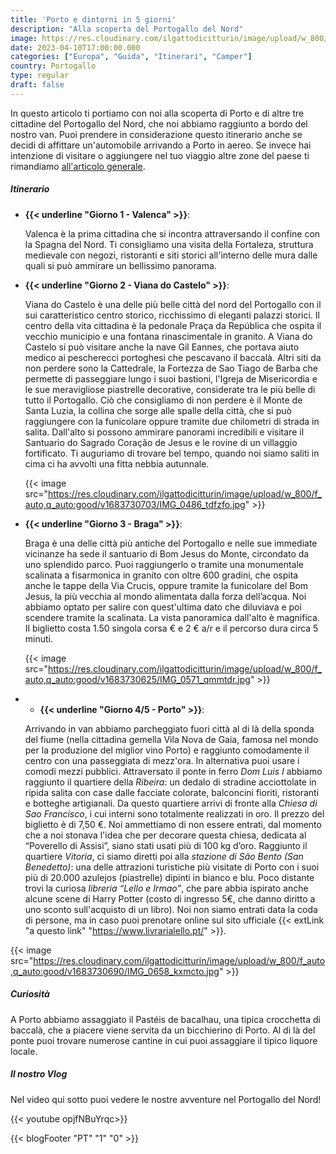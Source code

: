 ```yaml
---
title: 'Porto e dintorni in 5 giorni'
description: "Alla scoperta del Portogallo del Nord"
image: https://res.cloudinary.com/ilgattodicitturin/image/upload/w_800/f_auto,q_auto:good/v1683730729/IMG_0723_n3ptpi.jpg
date: 2023-04-10T17:00:00.000
categories: ["Europa", "Guida", "Itinerari", "Camper"]
country: Portogallo 
type: regular
draft: false
---
```


In questo articolo ti portiamo con noi alla scoperta di Porto e di altre tre cittadine del Portogallo del Nord, che noi abbiamo raggiunto a bordo del nostro van. Puoi prendere in considerazione questo itinerario anche se decidi di affittare un'automobile arrivando a Porto in aereo. 
Se invece hai intenzione di visitare o aggiungere nel tuo viaggio altre zone del paese ti rimandiamo [all'articolo generale](/blog/viaggio-portogallo-in-camper-itinerari/).

##### Itinerario

- **{{< underline "Giorno 1 - Valenca" >}}**:
  
  Valenca è la prima cittadina che si incontra attraversando il confine con la Spagna del Nord. Ti consigliamo una visita della Fortaleza, struttura medievale con negozi, ristoranti e siti storici all'interno delle mura dalle quali si può ammirare un bellissimo panorama. 

- **{{< underline "Giorno 2 - Viana do Castelo" >}}**: 
  
  Viana do Castelo è una delle più belle città del nord del Portogallo con il sui caratteristico centro storico, ricchissimo di eleganti palazzi storici. Il centro della vita cittadina è la pedonale Praça da República che ospita il vecchio municipio e una fontana rinascimentale in granito. A Viana do Castelo si può visitare anche la nave Gil Eannes, che portava aiuto medico ai pescherecci portoghesi che pescavano il baccalà. Altri siti da non perdere sono la Cattedrale, la Fortezza de Sao Tiago de Barba che permette di passeggiare lungo i suoi bastioni, l'Igreja de Misericordia e le sue meravigliose piastrelle decorative, considerate tra le più belle di tutto il Portogallo. 
  Ciò che consigliamo di non perdere è il Monte de Santa Luzia, la collina che sorge alle spalle della città, che si può raggiungere con la funicolare oppure tramite due chilometri di strada in salita. Dall'alto si possono ammirare panorami incredibili e visitare il Santuario do Sagrado Coração de Jesus e le rovine di un villaggio fortificato. Ti auguriamo di trovare bel tempo, quando noi siamo saliti in cima ci ha avvolti una fitta nebbia autunnale. 

  {{< image src="https://res.cloudinary.com/ilgattodicitturin/image/upload/w_800/f_auto,q_auto:good/v1683730703/IMG_0486_tdfzfo.jpg" >}}

- **{{< underline "Giorno 3 - Braga" >}}**:
  
  Braga è una delle città più antiche del Portogallo e nelle sue immediate vicinanze ha sede il santuario di Bom Jesus do Monte, circondato da uno splendido parco. Puoi raggiungerlo o tramite una monumentale scalinata a fisarmonica in granito con oltre 600 gradini, che ospita anche le tappe della Via Crucis, oppure tramite la funicolare del Bom Jesus, la più vecchia al mondo alimentata dalla forza dell’acqua. Noi abbiamo optato per salire con quest'ultima dato che diluviava e poi scendere tramite la scalinata. La vista panoramica dall'alto è magnifica. Il biglietto costa 1.50 singola corsa € e 2 € a/r e il percorso dura circa 5 minuti.

  {{< image src="https://res.cloudinary.com/ilgattodicitturin/image/upload/w_800/f_auto,q_auto:good/v1683730625/IMG_0571_qmmtdr.jpg" >}}

- - **{{< underline "Giorno 4/5 - Porto" >}}**:
  
  Arrivando in van abbiamo parcheggiato fuori città al di là della sponda del fiume (nella cittadina gemella Vila Nova de Gaia, famosa nel mondo per la produzione del miglior vino Porto) e raggiunto comodamente il centro con una passeggiata di mezz'ora. In alternativa puoi usare i comodi mezzi pubblici. 
  Attraversato il ponte in ferro _Dom Luis I_ abbiamo raggiunto il quartiere della _Ribeira_: un dedalo di stradine acciottolate in ripida salita con case dalle facciate colorate, balconcini fioriti, ristoranti e botteghe artigianali. 
  Da questo quartiere arrivi di fronte alla _Chiesa di Sao Francisco_, i cui interni sono totalmente realizzati in oro. Il prezzo del biglietto è di 7,50 €. Noi ammettiamo di non essere entrati, dal momento che a noi stonava l'idea che per decorare questa chiesa, dedicata al “Poverello di Assisi”, siano stati usati più di 100 kg d’oro. 
  Raggiunto il quartiere _Vitoria_, ci siamo diretti poi alla _stazione di São Bento (San Benedetto)_: una delle attrazioni turistiche più visitate di Porto con i suoi più di 20.000 azulejos (piastrelle) dipinti in bianco e blu. 
  Poco distante trovi la curiosa _libreria “Lello e Irmao”_, che pare abbia ispirato anche alcune scene di Harry Potter (costo di ingresso 5€, che danno diritto a uno sconto sull'acquisto di un libro). Noi non siamo entrati data la coda di persone, ma in caso puoi prenotare online sul sito ufficiale {{< extLink "a questo link" "https://www.livrarialello.pt/" >}}.


{{< image src="https://res.cloudinary.com/ilgattodicitturin/image/upload/w_800/f_auto,q_auto:good/v1683730690/IMG_0658_kxmcto.jpg" >}}


##### Curiosità
A Porto abbiamo assaggiato il Pastéis de bacalhau, una tipica crocchetta di baccalà, che a piacere viene servita da un bicchierino di Porto. 
Al di là del ponte puoi trovare numerose cantine in cui puoi assaggiare il tipico liquore locale. 

##### Il nostro Vlog 

Nel video qui sotto puoi vedere le nostre avventure nel Portogallo del Nord!

{{< youtube opjfNBuYrqc>}} 


<!-- <div id="Mappe"></div> -->

<!-- ##### Le nostre mappe -->
<!-- {{< gmap "https://www.google.com/maps/d/u/0/embed?mid=1iWT57E7IXes2FIwpnvDKgvbrL740gmU&ehbc=2E312F" >}} -->

{{< blogFooter "PT" "1" "0" >}}

